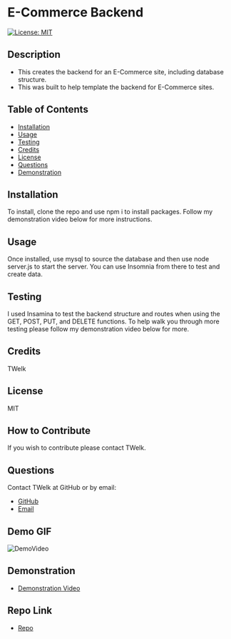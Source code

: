 
# E-Commerce Backend
[![License: MIT](https://img.shields.io/badge/License-MIT-yellow.svg)](https://opensource.org/licenses/MIT)
## Description
- This creates the backend for an E-Commerce site, including database structure.
- This was built to help template the backend for E-Commerce sites.
## Table of Contents
- [Installation](#installation)
- [Usage](#usage)
- [Testing](#testing)
- [Credits](#credits)
- [License](#license)
- [Questions](#questions)
- [Demonstration](#demonstration)
## Installation
To install, clone the repo and use npm i to install packages. Follow my demonstration video below for more instructions.
## Usage
Once installed, use mysql to source the database and then use node server.js to start the server. You can use Insomnia from there to test and create data.
## Testing
I used Insamina to test the backend structure and routes when using the GET, POST, PUT, and DELETE functions.
To help walk you through more testing please follow my demonstration video below for more.
## Credits
TWelk
## License
MIT
## How to Contribute
If you wish to contribute please contact TWelk.
## Questions
Contact TWelk at GitHub or by email:
* [GitHub](https://github.com/TWelk)
* [Email](mailto:Twelker08@gmail.com)
## Demo GIF
![DemoVideo](./Assets/Images/ecommerce.gif)
## Demonstration
* [Demonstration Video](https://www.youtube.com/watch?v=e5c2T9muUjE)
## Repo Link
* [Repo](https://github.com/TWelk/E-CommerceBackEnd)
